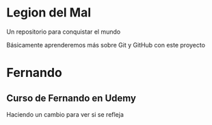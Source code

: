 # Legion del Mal
Un repositorio para conquistar el mundo

Básicamente aprenderemos más sobre Git y GitHub con este proyecto


# Fernando


## Curso de Fernando en Udemy


Haciendo un cambio para ver si se refleja